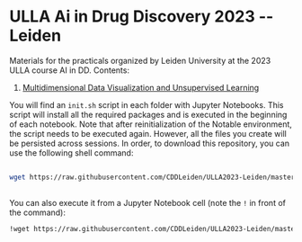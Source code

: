 # ULLA Ai in Drug Discovery 2023 -- Leiden

Materials for the practicals organized by Leiden University at the 2023 ULLA course AI in DD. Contents:

1. [Multidimensional Data Visualization and Unsupervised Learning](./practicals/01_plotting_unsupervised/)

You will find an `init.sh` script in each folder with Jupyter Notebooks. This script will install all the required packages and is executed in the beginning of each notebook. Note that after reinitialization of the Notable environment, the script needs to be executed again. However, all the files you create will be persisted across sessions. In order, to download this repository, you can use the following shell command:

```bash

wget https://raw.githubusercontent.com/CDDLeiden/ULLA2023-Leiden/master/init.sh?token=GHSAT0AAAAAABRXDNY4YIB2B2XREGD3IPWYZAI72VQ -O init.sh && chmod +x init.sh && ./init.sh
    
 ```

You can also execute it from a Jupyter Notebook cell (note the `!` in front of the command):

```bash
!wget https://raw.githubusercontent.com/CDDLeiden/ULLA2023-Leiden/master/init.sh?token=GHSAT0AAAAAABRXDNY4YIB2B2XREGD3IPWYZAI72VQ -O init.sh && chmod +x init.sh && ./init.sh
```
